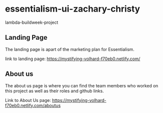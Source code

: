 # essentialism-ui-zachary-christy
lambda-buildweek-project

## Landing Page
The landing page is apart of the marketing plan for Essentialism.

link to landing page: https://mystifying-volhard-f70eb0.netlify.com/

## About us
The about us page is where you can find the team members who worked on this project as well as their roles and github links.

Link to About Us page: https://mystifying-volhard-f70eb0.netlify.com/aboutus
